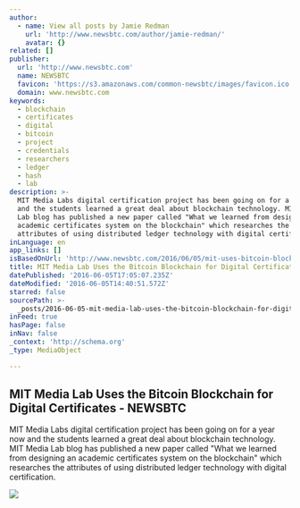 ```yaml
---
author:
  - name: View all posts by Jamie Redman
    url: 'http://www.newsbtc.com/author/jamie-redman/'
    avatar: {}
related: []
publisher:
  url: 'http://www.newsbtc.com'
  name: NEWSBTC
  favicon: 'https://s3.amazonaws.com/common-newsbtc/images/favicon.ico'
  domain: www.newsbtc.com
keywords:
  - blockchain
  - certificates
  - digital
  - bitcoin
  - project
  - credentials
  - researchers
  - ledger
  - hash
  - lab
description: >-
  MIT Media Labs digital certification project has been going on for a year now
  and the students learned a great deal about blockchain technology. MIT Media
  Lab blog has published a new paper called "What we learned from designing an
  academic certificates system on the blockchain" which researches the
  attributes of using distributed ledger technology with digital certification.
inLanguage: en
app_links: []
isBasedOnUrl: 'http://www.newsbtc.com/2016/06/05/mit-uses-bitcoin-blockchain-certificates/'
title: MIT Media Lab Uses the Bitcoin Blockchain for Digital Certificates - NEWSBTC
datePublished: '2016-06-05T17:05:07.235Z'
dateModified: '2016-06-05T14:40:51.572Z'
starred: false
sourcePath: >-
  _posts/2016-06-05-mit-media-lab-uses-the-bitcoin-blockchain-for-digital-certif.md
inFeed: true
hasPage: false
inNav: false
_context: 'http://schema.org'
_type: MediaObject

---
```

<article style=""><h1>MIT Media Lab Uses the Bitcoin Blockchain for Digital Certificates - NEWSBTC</h1><p>MIT Media Labs digital certification project has been going on for a year now and the students learned a great deal about blockchain technology. MIT Media Lab blog has published a new paper called "What we learned from designing an academic certificates system on the blockchain" which researches the attributes of using distributed ledger technology with digital certification.</p><img src="http://s3.amazonaws.com/main-newsbtc-images/2016/06/05122204/MIT-Media-Lab-Uses-the-Bitcoin-Blockchain-for-Digital-Certificates.jpg" /></article>